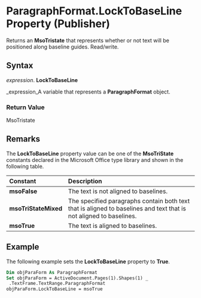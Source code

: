 
# ParagraphFormat.LockToBaseLine Property (Publisher)

Returns an  **MsoTristate** that represents whether or not text will be positioned along baseline guides. Read/write.


## Syntax

 _expression_. **LockToBaseLine**

 _expression_A variable that represents a  **ParagraphFormat** object.


### Return Value

MsoTristate


## Remarks

The  **LockToBaseLine** property value can be one of the **MsoTriState** constants declared in the Microsoft Office type library and shown in the following table.



|**Constant**|**Description**|
|:-----|:-----|
| **msoFalse**| The text is not aligned to baselines.|
| **msoTriStateMixed**|The specified paragraphs contain both text that is aligned to baselines and text that is not aligned to baselines.|
| **msoTrue**|The text is aligned to baselines.|

## Example

The following example sets the  **LockToBaseLine** property to **True**.


```vb
Dim objParaForm As ParagraphFormat 
Set objParaForm = ActiveDocument.Pages(1).Shapes(1) _ 
 .TextFrame.TextRange.ParagraphFormat 
objParaForm.LockToBaseLine = msoTrue 

```

